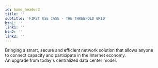 ```yaml
---
id: home_header3
title: ''
subtitle: 'FIRST USE CASE - THE THREEFOLD GRID'
btn1: ''
link1: ''
btn2: ''
link2: ''
---
```


Bringing a smart, secure and efficient network solution that allows anyone to connect capacity and participate in the Internet economy.
<br/>
An upgrade from today's centralized data center model.